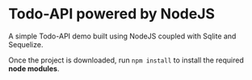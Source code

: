 # Todo-API powered by NodeJS

A simple Todo-API demo built using NodeJS coupled with Sqlite and Sequelize. 

Once the project is downloaded, run ```npm install``` to install the required **node modules**. 
